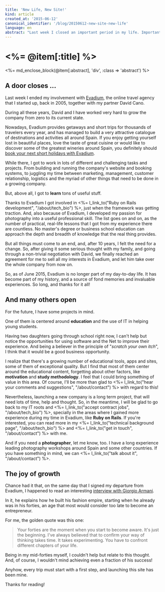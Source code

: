 ```yaml
---
title: 'New Life, New Site!'
kind: article
created_at: '2015-06-12'
canonical_identifier: '/blog/20150612-new-site-new-life'
language: en
abstract: "Last week I closed an important period in my life. Important enough to convince me to, finally, get my act together, and launch the personal website I've been meaning to start since forever."
---
```


# <%= @item[:title] %>

<%= md_enclose_block(@item[:abstract], 'div', :class => 'abstract') %>

## A door closes ...

Last week I ended my involvement with [Evadium](http://www.evadium.com), the online travel agency that I started up, back in 2005, together with my partner David Cano.

During all these years, David and I have worked very hard to grow the company from zero to its current state. 

Nowadays, Evadium provides getaways and short trips for thousands of travelers every year, and has managed to build a very attractive catalogue of destinations and activities all around Spain. If you enjoy getting yourself lost in beautiful places, love the taste of great cuisine or would like to discover some of the greatest wineries around Spain, you definitely should [book your next short holidays with Evadium](http://www.evadium.com).

While there, I got to work in lots of different and challenging tasks and projects. From building and running the company's website and booking systems, to juggling my time between marketing, management, customer relationship, logistics and the myriad of other things that need to be done in a growing company.

But, above all, I got to **learn** tons of useful stuff. 

Thanks to Evadium I got involved in <%= l_link_to("Ruby on Rails development", "/about/tech_bio") %>, just when the framework was getting traction. And, also because of Evadium, I developed my passion for photography into a useful professional skill. The list goes on and on, as the number of practical, real-life lessons that I got from my experience there are countless. No master's degree or business school education can approach the depth and breadth of knowledge that the real thing provides.

But all things must come to an end, and, after 10 years, I felt the need for a change. So, after giving it some serious thought with my family, and going through a non-trivial negotiation with David, we finally reached an agreement for me to sell all my interests in Evadium, and let him take over the whole company from now on.

So, as of June 2015, Evadium is no longer part of my day-to-day life. It has become part of my history, and a source of fond memories and invaluable experiences. So long, and thanks for it all!

## And many others open

For the future, I have some projects in mind.

One of them is centered around **education** and the use of IT in helping young students. 

Having two daughters going through school right now, I can't help but notice the opportunities for using software and the Net to improve their experience. And being a believer in the principle of "*scratch your own itch*", I think that it would be a good business opportunity.

I realize that there's a growing number of educational tools, apps and sites, some of them of exceptional quality. But I find that most of them center around the educational content, forgetting about other factors, like **motivation** and **study methodology**. I feel that I could bring something of value in this area. Of course, I'll be more than glad to <%= l_link_to("hear your comments and suggestions", "/about/contact") %> with regard to this!

Nevertheless, launching a new company is a long term project, that will need lots of time, help and thought. So, in the meantime, I will be glad to go back to my IT roots and <%= l_link_to("accept contract jobs", "/about/tech_bio") %>, specially in the areas where I gained more experience during my time in Evadium, like **Ruby on Rails**. If you're interested, you can read more in my <%= l_link_to("technical background page", "/about/tech_bio") %> and <%= l_link_to("get in touch", "/about/contact") %> with me.

And if you need a **photographer**, let me know, too. I have a long experience leading photography workshops around Spain and some other countries. If you have something in mind, we can <%= l_link_to("talk about it", "/about/contact") %>.

## The joy of growth

Chance had it that, on the same day that I signed my departure from Evadium, I happened to read an interesting [interview with Giorgio Armani](http://www.gq.com/style/celebrities/201506/giorgio-armani-interview).

In it, he explains how he built his fashion empire, starting when he already was in his forties, an age that most would consider too late to become an entrepreneur.

For me, the golden quote was this one:

> Your forties are the moment when you start to become aware. It's just the beginning. I've always believed that to confirm your way of thinking takes time. It takes experimenting. You have to confront different chapters of your life.

Being in my mid-forties myself, I couldn't help but relate to this thought. And, of course, I wouldn't mind achieving even a fraction of his success!

Anyhow, every trip must start with a first step, and launching this site has been mine.

Thanks for reading!
 
